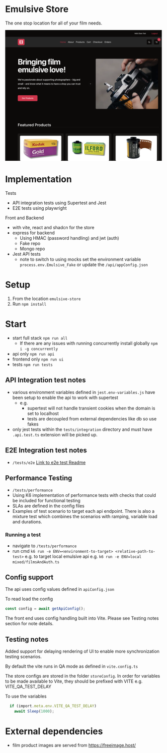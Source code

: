 # Emulsive Store
The one stop location for all of your film needs. 

<img src="./src/assets/emulsivestore.png" alt="screenshot" width="600"/>

# Implementation
Tests
- API integration tests using Supertest and Jest
- E2E tests using playwright

Front and Backend 
- with vite, react and shadcn for the store
- express for backend
    - Using HMAC (password handling) and jwt (auth)
    - Fake repo
    - Mongo repo
- Jest API tests
  - note to switch to using mocks set the environment variable `process.env.Emulsive_Fake` or update the `/api/appConfig.json`

# Setup
1. From the location `emulsive-store`
2. Run `npm install`

# Start
- start full stack `npm run all`
  - If there are any issues with running concurrently install globally `npm i -g concurrently`
- api only `npm run api`
- frontend only `npm run ui`
- tests `npm run tests`

## API Integration test notes
- various environment variables defined in `jest.env-variables.js` have been setup to enable the api to work with supertest
  - e.g. 
    - supertest will not handle transient cookies when the domain is set to localhost
    - tests are decoupled from external dependencies like db so use fakes
- only jest tests within the `tests/integration` directory and must have `.api.test.ts` extension will be picked up.

## E2E Integration test notes
- `/tests/e2e`
[Link to e2e test Readme](./tests/e2e/README.md)

## Performance Testing
- `/tests/performance`
- Using K6 implementation of performance tests with checks that could be included for functional testing
- SLAs are defined in the config files
- Examples of test scenario to target each api endpoint. There is also a mixture test which combines the scenarios with ramping, variable load and durations. 

### Running a test
- navigate to `/tests/performance`
- run cmd `k6 run -e ENV=<environment-to-target> <relative-path-to-test>` e.g. to target local emulsive api e.g. `k6 run -e ENV=local mixed/filmsAndAuth.ts`

## Config support
The api uses config values defined in `apiConfig.json`

To read load the config
```typescript
const config = await getApiConfig();
```

The front end uses config handling built into Vite. Please see Testing notes section for note details.

## Testing notes
Added support for delaying rendering of UI to enable more synchronization testing scenarios.

By default the vite runs in QA mode as defined in `vite.config.ts`

The store configs are stored in the folder `storeConfig`. In order for variables to be made available to Vite, they should be prefixed with VITE e.g. VITE_QA_TEST_DELAY

To use the variables
```typescript
  if (import.meta.env.VITE_QA_TEST_DELAY)
    await Sleep(1000);
```

# External dependencies
- film product images are served from https://freeimage.host/
